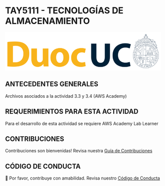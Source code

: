 # TAY5111 - TECNOLOGÍAS DE ALMACENAMIENTO

<p align="left" style="text-align:left;">
  <a href="https://www.duoc.cl/">
    <img alt="Github Universe" src="img/logo.png" width="1040"/>
  </a>
</p>

<!-- # NOMBRE DE ACTIVIDAD -->

## ANTECEDENTES GENERALES

Archivos asociados a la actividad 3.3 y 3.4 (AWS Academy)

## REQUERIMIENTOS PARA ESTA ACTIVIDAD

Para el desarrollo de esta actividad se requiere AWS Academy Lab Learner

<!-- ## DESARROLLO DE ACTIVIDAD

Esta actividad consiste en ... -->

## CONTRIBUCIONES

Contribuciones son bienvenidas! Revisa nuestra [Guía de Contribuciones](./docs/contributors.md)

## CÓDIGO DE CONDUCTA

👋 Por favor, contribuye con amabilidad. Revisa nuestro [Código de Conducta](./docs/CODE_OF_CONDUCT.md)

